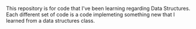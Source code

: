 This repository is for code that I've been learning regarding Data Structures. Each different set of code is a code implemeting something new that I learned from a data structures class.

